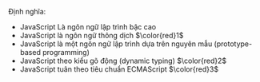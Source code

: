 Định nghĩa:
- JavaScript Là ngôn ngữ lập trình bậc cao
- JavaScript là ngôn ngữ thông dịch $\color{red}1$
- JavaScript là một ngôn ngữ lập trình dựa trên nguyên mẫu (prototype-based programming)
- JavaScript theo kiểu gõ động (dynamic typing) $\color{red}2$
- JavaScript tuân theo tiêu chuẩn ECMAScript $\color{red}3$


